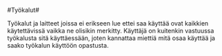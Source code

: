 #Työkalut#

Työkalut ja laitteet joissa ei erikseen lue ettei saa käyttää ovat kaikkien käytettävissä vaikka ne olisikin merkitty. Käyttäjä on kuitenkin vastuussa työkalusta sitä käyttäessään, joten kannattaa miettiä mitä osaa käyttää ja saako työkalun käyttöön opastusta.
